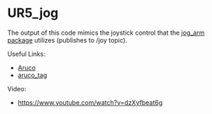 # UR5_jog

The output of this code mimics the joystick control that the [jog_arm package](https://github.com/UTNuclearRoboticsPublic/jog_arm) utilizes (publishes to /joy topic).

Useful Links:
- [Aruco](http://wiki.ros.org/aruco)
- [aruco_tag](http://wiki.ros.org/aruco_detect)

Video:
- https://www.youtube.com/watch?v=dzXyfbeat6g